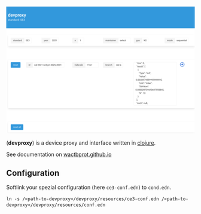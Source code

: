 ![devproxy](devproxy_main.png)

(**devproxy**) is a device proxy and interface written in [clojure](https://clojure.org/).

See documentation on [wactbprot.github.io](https://wactbprot.github.io/devproxy/)

## Configuration

Softlink your spezial configuration (here `ce3-conf.edn`) to `cond.edn`.

```shell
ln -s /<path-to-devproxy>/devproxy/resources/ce3-conf.edn /<path-to-devproxy>/devproxy/resources/conf.edn
```
